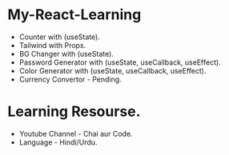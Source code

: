 # My-React-Learning

- Counter with (useState).
- Tailwind with Props.
- BG Changer with (useState).
- Password Generator with (useState, useCallback, useEffect).
- Color Generator with (useState, useCallback, useEffect).
- Currency Convertor - Pending.

# Learning Resourse.

- Youtube Channel - Chai aur Code.
- Language - Hindi/Urdu.
